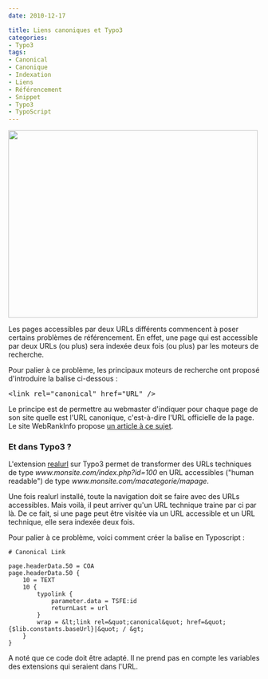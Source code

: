 ```yaml
---
date: 2010-12-17

title: Liens canoniques et Typo3
categories:
- Typo3
tags:
- Canonical
- Canonique
- Indexation
- Liens
- Référencement
- Snippet
- Typo3
- TypoScript
---
```

<img class="alignnone size-full wp-image-2650" title="£Contenu dupliqué" src="https://dlgjp9x71cipk.cloudfront.net/2010/12/duplicate-content.jpg" alt="" width="500" height="375" />

Les pages accessibles par deux URLs différents commencent à poser certains problèmes de référencement. En effet, une page qui est accessible par deux URLs (ou plus) sera indexée deux fois (ou plus) par les moteurs de recherche.

Pour palier à ce problème, les principaux moteurs de recherche ont proposé d'introduire la balise ci-dessous :
<pre>&lt;link rel="canonical" href="URL" /&gt;</pre>
<!--more-->

Le principe est de permettre au webmaster d'indiquer pour chaque page de son site quelle est l'URL canonique, c'est-à-dire l'URL officielle de la page.
Le site WebRankInfo propose <a title="Article sur les lien canoniques sur le site WebRankInfo" href="https://www.webrankinfo.com/dossiers/techniques/url-canonique">un article à ce sujet</a>.
<h3>Et dans Typo3 ?</h3>
L'extension <a title="L'extension Realurl sur le site Typo3.org" href="https://typo3.org/extensions/repository/view/realurl/current/">realurl</a> sur Typo3 permet de transformer  des URLs techniques de type <em>www.monsite.com/index.php?id=100</em> en URL accessibles ("human readable") de type <em>www.monsite.com/macategorie/mapage</em>.

Une fois realurl installé, toute la navigation doit se faire avec des URLs accessibles. Mais voilà, il peut arriver qu'un URL technique traine par ci par là. De ce fait, si une page peut être visitée via un URL accessible et un URL technique, elle sera indexée deux fois.

Pour palier à ce problème, voici comment créer la balise  en Typoscript :

```shell
# Canonical Link

page.headerData.50 = COA
page.headerData.50 {
    10 = TEXT
    10 {
        typolink {
            parameter.data = TSFE:id
            returnLast = url
        }
        wrap = &lt;link rel=&quot;canonical&quot; href=&quot;{$lib.constants.baseUrl}|&quot; / &gt;
    }
}
```

A noté que ce code doit être adapté. Il ne prend pas en compte les variables des extensions qui seraient dans l'URL.
